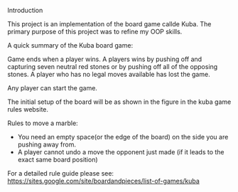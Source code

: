 Introduction

This project is an implementation of the board game callde Kuba. The primary purpose of this project was to refine my OOP skills.

A quick summary of the Kuba board game:

Game ends when a player wins. A players wins by pushing off and capturing seven neutral red stones or by pushing off all of the opposing stones. A player who has no legal moves available has lost the game.

Any player can start the game.

The initial setup of the board will be as shown in the figure in the kuba game rules website.

Rules to move a marble:
- You need an empty space(or the edge of the board) on the side you are pushing away from. 
- A player cannot undo a move the opponent just made (if it leads to the exact same board position)

For a detailed rule guide please see: https://sites.google.com/site/boardandpieces/list-of-games/kuba
